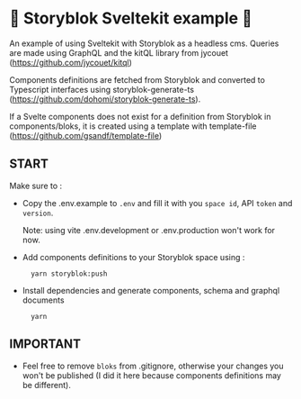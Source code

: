 # 🚧 Storyblok Sveltekit example 🚧

An example of using Sveltekit with Storyblok as a headless cms.
Queries are made using GraphQL and the kitQL library from jycouet (https://github.com/jycouet/kitql)

Components definitions are fetched from Storyblok and converted to Typescript interfaces using storyblok-generate-ts (https://github.com/dohomi/storyblok-generate-ts).

If a Svelte components does not exist for a definition from Storyblok in components/bloks, it is created using a template with template-file (https://github.com/gsandf/template-file)

## START

Make sure to :

- Copy the .env.example to `.env` and fill it with you `space id`, API `token` and `version`.

  Note: using vite .env.development or .env.production won't work for now.

- Add components definitions to your Storyblok space using :

  ```
    yarn storyblok:push
  ```

- Install dependencies and generate components, schema and graphql documents

  ```
    yarn
  ```

## IMPORTANT

- Feel free to remove `bloks` from .gitignore, otherwise your changes you won't be published (I did it here because components definitions may be different).
